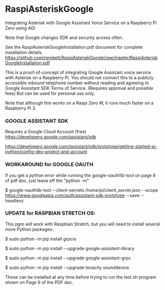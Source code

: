 # RaspiAsteriskGoogle
Integrating Asterisk with Google Assistant Voice Service on a Raspberry Pi Zero using AGI

Note that Google changes SDK and security access often.


See the RaspiAsteriskGoogleInstallation.pdf document for complete installation details. https://github.com/rgrokett/RaspiAsteriskGoogle/raw/master/RaspiAsteriskGoogleInstallation.pdf

This is a proof-of-concept of integrating Google Assistant voice service with Asterisk on a Raspberry Pi. You should not connect this to a publicly accessible inbound telephone number without reading and agreeing to Google Assistant SDK Terms of Service. (Requires approval and possible fees)  But can be used for personal use only.

Note that although this works on a Raspi Zero W, it runs much faster on a Raspberry Pi 3. 


### GOOGLE ASSISTANT SDK 
Requires a Google Cloud Account (free) 
https://developers.google.com/assistant/sdk

https://developers.google.com/assistant/sdk/prototype/getting-started-pi-python/config-dev-project-and-account

### WORKAROUND for GOOGLE OAUTH
If you get a python error while running the google-oauthlib-tool on page 8 of pdf doc, just leave off the "python -m" 

$ google-oauthlib-tool --client-secrets /home/pi/client_secret.json --scope https://www.googleapis.com/auth/assistant-sdk-prototype 
--save --headless


### UPDATE for RASPBIAN STRETCH OS:
This pgm will work with Raspbian Stretch, but you will need to install several more Python packages:

$ sudo python -m pip install grpcio

$ sudo python -m pip install --upgrade google-assistant-library

$ sudo python -m pip install --upgrade google-assistant-grpc

$ sudo python -m pip install --upgrade tenacity sounddevice

These can be installed at any time before trying to run the test.sh program shown on Page 9 of the PDF doc.
